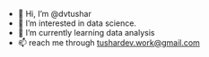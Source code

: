 - 👋 Hi, I’m @dvtushar
- 👀 I’m interested in data science.
- 🌱 I’m currently learning data analysis
- 📫 reach me through tushardev.work@gmail.com

<!---
dvtushar/dvtushar is a ✨ special ✨ repository because its `README.md` (this file) appears on your GitHub profile.
You can click the Preview link to take a look at your changes.
--->
